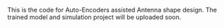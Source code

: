 This is the code for Auto-Encoders assisted Antenna shape design. The trained model and simulation project will be uploaded soon.
